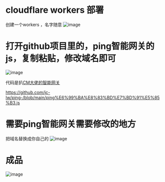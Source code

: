 
# cloudflare workers 部署
创建一个workers ，名字随意
![image](https://github.com/user-attachments/assets/d257f884-71c3-4718-a8ab-14c12dd677b6)

# 打开github项目里的，ping智能网关的js，复制粘贴，修改域名即可
![image](https://github.com/user-attachments/assets/444e84b3-286d-4ecb-9613-40284ee52d85)

代码是扒[CM大佬的智能网关](https://cmliussss.com/)

https://github.com/jc-lw/ping-/blob/main/ping%E6%99%BA%E8%83%BD%E7%BD%91%E5%85%B3.js


# 需要ping智能网关需要修改的地方
把域名替换成你自己的
![image](https://github.com/user-attachments/assets/1ff0b246-f5e3-4ff1-9460-e86c9fee020c)
# 成品
![image](https://github.com/user-attachments/assets/9bc75f9b-fd0b-445c-845a-14ebb127826f)
